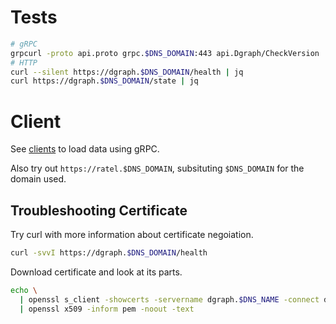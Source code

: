 

# Tests

```bash
# gRPC
grpcurl -proto api.proto grpc.$DNS_DOMAIN:443 api.Dgraph/CheckVersion
# HTTP
curl --silent https://dgraph.$DNS_DOMAIN/health | jq
curl https://dgraph.$DNS_DOMAIN/state | jq
```

# Client

See [clients](clients/README.md) to load data using gRPC.

Also try out `https://ratel.$DNS_DOMAIN`, subsituting `$DNS_DOMAIN` for the domain used.

## Troubleshooting Certificate

Try curl with more information about certificate negoiation.

```bash
curl -svvI https://dgraph.$DNS_DOMAIN/health
```

Download certificate and look at its parts.

```bash
echo \
  | openssl s_client -showcerts -servername dgraph.$DNS_NAME -connect dgraph.$DNS_NAME:443 2>/dev/null \
  | openssl x509 -inform pem -noout -text
```
